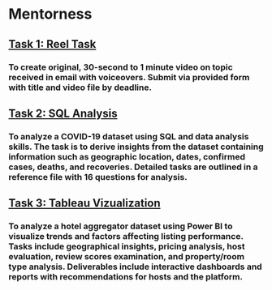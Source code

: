 # Mentorness

## [Task 1: Reel Task]()
### To create original, 30-second to 1 minute video on topic received in email with voiceovers. Submit via provided form with title and video file by deadline.

## [Task 2: SQL Analysis]()
### To analyze a COVID-19 dataset using SQL and data analysis skills. The task is to derive insights from the dataset containing information such as geographic location, dates, confirmed cases, deaths, and recoveries. Detailed tasks are outlined in a reference file with 16 questions for analysis.

## [Task 3: Tableau Vizualization]()
### To analyze a hotel aggregator dataset using Power BI to visualize trends and factors affecting listing performance. Tasks include geographical insights, pricing analysis, host evaluation, review scores examination, and property/room type analysis. Deliverables include interactive dashboards and reports with recommendations for hosts and the platform.
